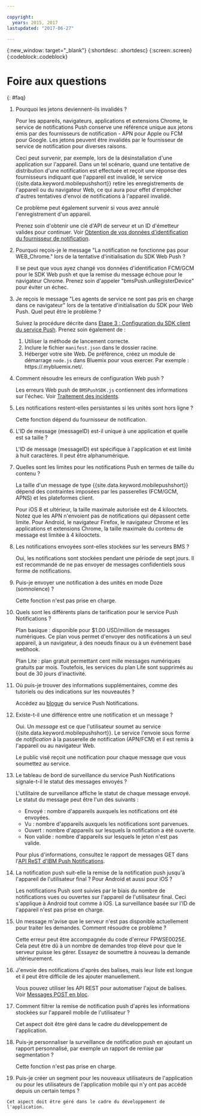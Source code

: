```yaml
---

copyright:
  years: 2015, 2017
lastupdated: "2017-06-27"

---
```

{:new_window: target="_blank"}
{:shortdesc: .shortdesc}
{:screen:.screen}
{:codeblock:.codeblock}


# Foire aux questions  
{: #faq}


1. Pourquoi les jetons deviennent-ils invalidés ?
	
	Pour les appareils, navigateurs, applications et extensions Chrome, le service de notifications Push conserve une référence unique aux jetons émis par des fournisseurs de notification - APN pour Apple ou FCM pour Google. Les jetons peuvent être invalidés par le fournisseur de service de notification pour diverses raisons. 

	Ceci peut survenir, par exemple, lors de la désinstallation d'une application sur l'appareil. Dans un tel scénario, quand une tentative de distribution d'une notification est effectuée et reçoit une réponse des fournisseurs indiquant que l'appareil est invalidé, le service {{site.data.keyword.mobilepushshort}} retire les enregistrements de l'appareil ou du navigateur Web, ce qui aura pour effet d'empêcher d'autres tentatives d'envoi de notifications à l'appareil invalidé. 

	Ce problème peut également survenir si vous avez annulé l'enregistrement d'un appareil.

	Prenez soin d'obtenir une clé d'API de serveur et un ID d'émetteur valides pour continuer. Voir [Obtention de vos données d'identification du fournisseur de notification](push_step_1.html).


2. Pourquoi reçois-je le message "La notification ne fonctionne pas pour WEB_Chrome." lors de la tentative d'initialisation du SDK Web Push ?

	Il se peut que vous ayez changé vos données d'identification FCM/GCM pour le SDK Web push et que la remise du message échoue pour le navigateur Chrome. Prenez soin d'appeler "bmsPush.unRegisterDevice" pour éviter un échec.

3. Je reçois le message "Les agents de service ne sont pas pris en charge dans ce navigateur" lors de la tentative d'initialisation du SDK pour Web Push. Quel peut être le problème ? 

	Suivez la procédure décrite dans [Etape 3 : Configuration du SDK client du service Push](push_step_3.html).	Prenez soin également de :
 
	1. Utiliser la méthode de lancement correcte. 
	1. Inclure le fichier `manifest.json` dans le dossier racine.
	1. Héberger votre site Web. De préférence, créez un module de démarrage `node.js` dans Bluemix pour vous exercer. Par exemple : https://<mysamplewebsite>.mybluemix.net/.	

4. Comment résoudre les erreurs de configuration Web push ?

	Les erreurs Web push de
`BMSPushSDK.js` contiennent des informations sur l'échec.  Voir [Traitement des incidents](push_troubleshooting.html).	

5. Les notifications restent-elles persistantes si les unités sont hors ligne ?

	Cette fonction dépend du fournisseur de notification.	

6. L'ID de message (messageID) est-il unique à une application et quelle est sa taille ?

	L'ID de message (messageID) est spécifique à l'application et est limité à huit caractères. Il peut être alphanumérique.

7. Quelles sont les limites pour les notifications Push en termes de taille du contenu ?

	La taille d'un message de type {{site.data.keyword.mobilepushshort}} dépend des contraintes imposées par les passerelles (FCM/GCM, APNS) et les plateformes client. 

	Pour iOS 8 et ultérieur, la taille maximale autorisée est de 4 kilooctets. Notez que les APN n'envoient pas de notifications qui dépassent cette limite. Pour Android, le navigateur Firefox, le navigateur Chrome et les applications et extensions Chrome, la taille maximale du contenu de message est limitée à 4 kilooctets.	

8. Les notifications envoyées sont-elles stockées sur les serveurs BMS ?

	Oui, les notifications sont stockées pendant une période de sept jours. Il est recommandé de ne pas envoyer de messages confidentiels sous forme de notifications.

9. Puis-je envoyer une notification à des unités en mode Doze (somnolence) ?

	Cette fonction n'est pas prise en charge.	

10. Quels sont les différents plans de tarification pour le service Push Notifications ?

	Plan basique : disponible pour $1.00 USD/million de messages numériques. Ce plan vous permet d'envoyer des notifications à un seul appareil, à un navigateur, à des noeuds finaux ou à un événement basé webhook. 

	Plan Lite : plan gratuit permettant cent mille messages numériques gratuits par mois. Toutefois, les services du plan Lite sont supprimés au bout de 30 jours d'inactivité.	

11. Où puis-je trouver des informations supplémentaires, comme des tutoriels ou des indications sur les nouveautés ?

	Accédez au [blogue](http://push-notification-service.mybluemix.net/) du service Push Notifications.	

12. Existe-t-il une différence entre une notification et un message ?

	Oui. Un _message_ est ce que l'utilisateur soumet au service {{site.data.keyword.mobilepushshort}}. Le service l'envoie sous forme de _notification_ à la passerelle de notification (APN/FCM) et il est remis à l'appareil ou au navigateur Web.

	Le public visé reçoit une notification pour chaque message que vous soumettez au service.	

13. Le tableau de bord de surveillance du service Push Notifications signale-t-il le statut des messages envoyés ?

	L'utilitaire de surveillance affiche le statut de chaque message envoyé. Le statut du message peut être l'un des suivants :
	
	- Envoyé : nombre d'appareils auxquels les notifications ont été envoyées.
	- Vu : nombre d'appareils auxquels les notifications sont parvenues.
	- Ouvert : nombre d'appareils sur lesquels la notification a été ouverte.
	- Non valide : nombre d'appareils sur lesquels le jeton n'est pas valide.

	Pour plus d'informations, consultez le rapport de messages GET dans l'[API ReST d'IBM Push Notifications](https://mobile.ng.bluemix.net/imfpush/).	

14. La notification push suit-elle la remise de la notification push jusqu'à l'appareil de l'utilisateur final ? Pour Android et aussi pour iOS ?

	Les notifications Push sont suivies par le biais du nombre de notifications vues ou ouvertes sur l'appareil de l'utilisateur final. Ceci s'applique à Android tout comme à iOS. La surveillance basée sur l'ID de l'appareil n'est pas prise en charge. 

15. Un message m'avise que le serveur n'est pas disponible actuellement pour traiter les demandes. Comment résoudre ce problème ?

	Cette erreur peut être accompagnée du code d'erreur FPWSE0025E. Cela peut être dû à un nombre de demandes trop élevé pour que le serveur puisse les gérer. Essayez de soumettre à nouveau la demande ultérieurement.	

16. J'envoie des notifications d'après des balises, mais leur liste est longue et il peut être difficile de les ajouter manuellement. 
	
	Vous pouvez utiliser les API REST pour automatiser l'ajout de balises. Voir [Messages POST en bloc](https://mobile.ng.bluemix.net/imfpush/).

17. Comment filtrer la remise de notification push d'après les informations stockées sur l'appareil mobile de l'utilisateur ?

	Cet aspect doit être géré dans le cadre du développement de l'application.

18. Puis-je personnaliser la surveillance de notification push en ajoutant un rapport personnalisé, par exemple un rapport de remise par segmentation ?

	Cette fonction n'est pas prise en charge.

19.  Puis-je créer un segment pour les nouveaux utilisateurs de l'application ou pour les utilisateurs de l'application mobile qui n'y ont pas accédé depuis un certain temps ?

	Cet aspect doit être géré dans le cadre du développement de l'application.


	


	
	




	


